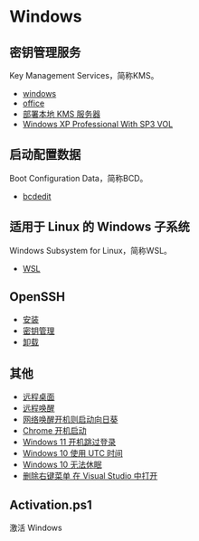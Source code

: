 # Windows

## 密钥管理服务

Key Management Services，简称KMS。

- [windows](./KMS/windows.md)
- [office](./KMS/office.md)
- [部署本地 KMS 服务器](./KMS/vlmcsd.md)
- [Windows XP Professional With SP3 VOL](./KMS/win_xp_sp3.md)

## 启动配置数据

Boot Configuration Data，简称BCD。

- [bcdedit](./BCD/bcdedit.md)

## 适用于 Linux 的 Windows 子系统

Windows Subsystem for Linux，简称WSL。

- [WSL](./WSL/WSL.md)

## OpenSSH

- [安装](./OpenSSH/install.md)
- [密钥管理](./OpenSSH/key.md)
- [卸载](./OpenSSH/remove.md)

## 其他

- [远程桌面](./mstsc.md)
- [远程唤醒](./Wake-on-LAN/wol.md)
- [网络唤醒开机则启动向日葵](./Wake-on-LAN//sunlogin.md)
- [Chrome 开机启动](./ChromeStartup.md)
- [Windows 11 开机跳过登录](./win11_install_skip.md)
- [Windows 10 使用 UTC 时间](./win10_use_utc.md)
- [Windows 10 无法休眠](./win10_can't_sleep.md)
- [删除右键菜单 在 Visual Studio 中打开](./Del%20Open%20in%20Visual%20Studio.md)

## Activation.ps1

激活 Windows
